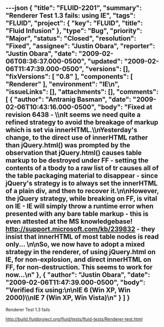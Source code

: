 ---json
{
  "title": "FLUID-2201",
  "summary": "Renderer Test 1.3 fails: using IE",
  "tags": "FLUID",
  "project": {
    "key": "FLUID",
    "title": "Fluid Infusion"
  },
  "type": "Bug",
  "priority": "Major",
  "status": "Closed",
  "resolution": "Fixed",
  "assignee": "Justin Obara",
  "reporter": "Justin Obara",
  "date": "2009-02-06T08:36:37.000-0500",
  "updated": "2009-02-06T11:47:39.000-0500",
  "versions": [],
  "fixVersions": [
    "0.8"
  ],
  "components": [
    "Renderer"
  ],
  "environment": "IE\n",
  "issueLinks": [],
  "attachments": [],
  "comments": [
    {
      "author": "Antranig Basman",
      "date": "2009-02-06T10:43:16.000-0500",
      "body": "Fixed at revision 6438 - \\\nIt seems we need quite a refined strategy to avoid the breakage of markup which is set via innerHTML.\\\nYesterday's change, to the direct use of innerHTML rather than jQuery.html() was prompted by the observation that jQuery.html() causes table markup to be destroyed under FF - setting the contents of a tbody to a raw list of tr causes all of the table packaging material to disappear - since jQuery's strategy is to always set the innerHTML of a plain div, and then to recover it.\n\nHowever, the jQuery strategy, while breaking on FF, is vital on IE - IE will simply throw a runtime error when presented with any bare table markup - this is even attested at the MS knowledgebase! <http://support.microsoft.com/kb/239832> - they insist that innerHTML of most table nodes is read only...&#x20;\n\nSo, we now have to adopt a mixed strategy in the renderer, of using jQuery.html on IE, for non-explosion, and direct innerHTML on FF, for non-destruction. This seems to work for now...\n"
    },
    {
      "author": "Justin Obara",
      "date": "2009-02-06T11:47:39.000-0500",
      "body": "Verified fix using:\n\nIE 6 (Win XP, Win 2000)\\\nIE 7 (Win XP, Win Vista)\n"
    }
  ]
}
---
Renderer Test 1.3 fails

<http://build.fluidproject.org/fluid/tests/fluid-tests/Renderer-test.html>

        